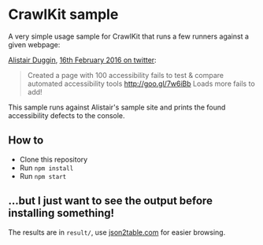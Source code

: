 # CrawlKit sample

A very simple usage sample for CrawlKit that runs a few runners against a given webpage:

[Alistair Duggin](https://twitter.com/dugboticus), [16th February 2016 on twitter](https://twitter.com/dugboticus/status/699738090986958848):
> Created a page with 100 accessibility fails to test & compare automated accessibility tools http://goo.gl/7w6iBb  Loads more fails to add!

This sample runs against Alistair's sample site and prints the found accessibility defects to the console.

## How to
* Clone this repository
* Run `npm install`
* Run `npm start`

## ...but I just want to see the output before installing something!
The results are in `result/`, use [json2table.com](http://json2table.com/) for easier browsing.
